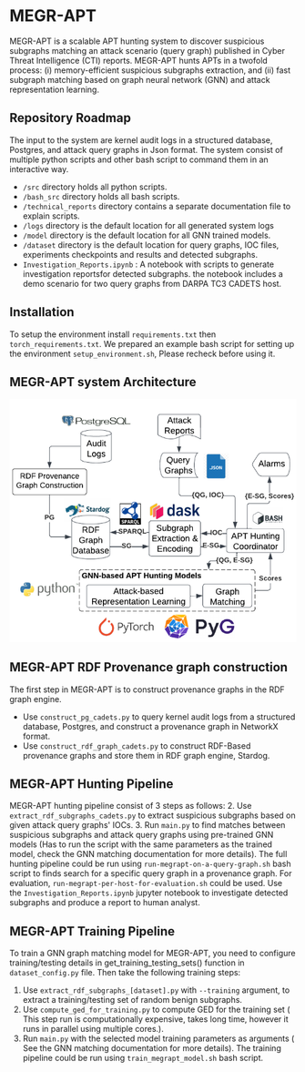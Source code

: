 # MEGR-APT
MEGR-APT is a scalable APT hunting system to discover suspicious subgraphs matching an attack scenario (query graph) published in Cyber Threat Intelligence (CTI) reports.
MEGR-APT hunts APTs in a twofold process: (i) memory-efficient suspicious subgraphs extraction, and (ii) fast subgraph matching based on graph neural network (GNN) and attack representation learning. 

## Repository Roadmap
The input to the system are kernel audit logs in a structured database, Postgres, and attack query graphs in Json format.
The system consist of multiple python scripts and other bash script to command them in an interactive way.
- `/src` directory holds all python scripts.
- `/bash_src` directory holds all bash scripts.
- `/technical_reports` directory contains a separate documentation file to explain scripts.
- `/logs` directory is the default location for all generated system logs
- `/model` directory is the default location for all GNN trained models.
- `/dataset` directory is the default location for query graphs, IOC files, experiments checkpoints and results and detected subgraphs.      
- `Investigation_Reports.ipynb` : A notebook with scripts to generate investigation reportsfor detected subgraphs. the notebook includes a demo scenario for two query graphs from DARPA TC3 CADETS host. 

## Installation
To setup the environment install `requirements.txt` then `torch_requirements.txt`. We prepared an example bash script for setting up the environment `setup_environment.sh`, Please recheck before using it. 

## MEGR-APT system Architecture 
![System Architecture](System_Architecture.png)

## MEGR-APT RDF Provenance graph construction
The first step in MEGR-APT is to construct provenance graphs in the RDF graph engine.  
- Use `construct_pg_cadets.py` to query kernel audit logs from a structured database, Postgres, and construct a provenance graph in NetworkX format.
- Use `construct_rdf_graph_cadets.py` to construct RDF-Based provenance graphs and store them in RDF graph engine, Stardog.

## MEGR-APT Hunting Pipeline
MEGR-APT hunting pipeline consist of 3 steps as follows: 
2. Use `extract_rdf_subgraphs_cadets.py` to extract suspicious subgraphs based on given attack query graphs' IOCs. 
3. Run `main.py` to find matches between suspicious subgraphs and attack query graphs using pre-trained GNN models (Has to run the script with the same parameters as the trained model, check the GNN matching documentation for more details).
The full hunting pipeline could be run using `run-megrapt-on-a-query-graph.sh` bash script to finds search for a specific query graph in a provenance graph.
For evaluation, `run-megrapt-per-host-for-evaluation.sh` could be used.
Use the `Investigation_Reports.ipynb` jupyter notebook to investigate detected subgraphs and produce a report to human analyst. 

## MEGR-APT Training Pipeline
To train a GNN graph matching model for MEGR-APT, you need to configure training/testing details in get_training_testing_sets() function in `dataset_config.py` file. Then take the following training steps:
1. Use `extract_rdf_subgraphs_[dataset].py` with `--training` argument, to extract a training/testing set of random benign subgraphs.
2. Use `compute_ged_for_training.py` to compute GED for the training set ( This step run is computationally expensive, takes long time, however it runs in parallel using multiple cores.).  
3. Run `main.py` with the selected model training parameters as arguments ( See the GNN matching documentation for more details). 
The training pipeline could be run using `train_megrapt_model.sh` bash script.
